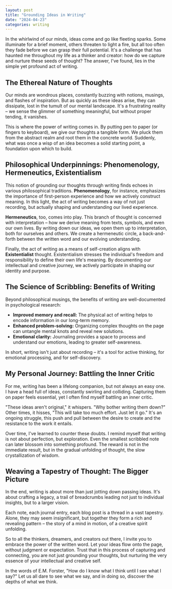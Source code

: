 ```yaml
---
layout: post
title: "Grounding Ideas in Writing"
date: "2024-04-23"
categories: writing
---
```


In the whirlwind of our minds, ideas come and go like fleeting sparks. Some illuminate for a brief moment, others threaten to light a fire, but all too often they fade before we can grasp their full potential. It's a challenge that has haunted me throughout my life as a thinker and creator: how do we capture and nurture these seeds of thought? The answer, I've found, lies in the simple yet profound act of writing.

## The Ethereal Nature of Thoughts

Our minds are wondrous places, constantly buzzing with notions, musings, and flashes of inspiration. But as quickly as these ideas arise, they can dissipate, lost in the tumult of our mental landscape. It's a frustrating reality – we sense the glimmer of something meaningful, but without proper tending, it vanishes.

This is where the power of writing comes in. By putting pen to paper (or fingers to keyboard), we give our thoughts a tangible form. We pluck them from the abstract realm and root them in the concrete world. Suddenly, what was once a wisp of an idea becomes a solid starting point, a foundation upon which to build.

## Philosophical Underpinnings: Phenomenology, Hermeneutics, Existentialism

This notion of grounding our thoughts through writing finds echoes in various philosophical traditions. **Phenomenology**, for instance, emphasizes the importance of first-person experience and how we actively construct meaning. In this light, the act of writing becomes a way of not just recording, but actually shaping and understanding our lived experience.

**Hermeneutics**, too, comes into play. This branch of thought is concerned with interpretation – how we derive meaning from texts, symbols, and even our own lives. By writing down our ideas, we open them up to interpretation, both for ourselves and others. We create a hermeneutic circle, a back-and-forth between the written word and our evolving understanding.

Finally, the act of writing as a means of self-creation aligns with **Existentialist** thought. Existentialism stresses the individual's freedom and responsibility to define their own life's meaning. By documenting our intellectual and creative journey, we actively participate in shaping our identity and purpose.

## The Science of Scribbling: Benefits of Writing

Beyond philosophical musings, the benefits of writing are well-documented in psychological research:

- **Improved memory and recall:** The physical act of writing helps to encode information in our long-term memory.
- **Enhanced problem-solving:** Organizing complex thoughts on the page can untangle mental knots and reveal new solutions.
- **Emotional clarity:** Journaling provides a space to process and understand our emotions, leading to greater self-awareness.

In short, writing isn't just about recording – it's a tool for active thinking, for emotional processing, and for self-discovery.

## My Personal Journey: Battling the Inner Critic

For me, writing has been a lifelong companion, but not always an easy one. I have a head full of ideas, constantly swirling and colliding. Capturing them on paper feels essential, yet I often find myself battling an inner critic.

"These ideas aren't original," it whispers. "Why bother writing them down?" Other times, it hisses, "This will take too much effort. Just let it go." It's an ongoing struggle, this push and pull between the desire to create and the resistance to the work it entails.

Over time, I've learned to counter these doubts. I remind myself that writing is not about perfection, but exploration. Even the smallest scribbled note can later blossom into something profound. The reward is not in the immediate result, but in the gradual unfolding of thought, the slow crystallization of wisdom.

## Weaving a Tapestry of Thought: The Bigger Picture

In the end, writing is about more than just jotting down passing ideas. It's about crafting a legacy, a trail of breadcrumbs leading not just to individual insights, but to a larger vision.

Each note, each journal entry, each blog post is a thread in a vast tapestry. Alone, they may seem insignificant, but together they form a rich and revealing pattern – the story of a mind in motion, of a creative spirit unfolding.

So to all the thinkers, dreamers, and creators out there, I invite you to embrace the power of the written word. Let your ideas flow onto the page, without judgment or expectation. Trust that in this process of capturing and connecting, you are not just grounding your thoughts, but nurturing the very essence of your intellectual and creative self.

In the words of E.M. Forster, "How do I know what I think until I see what I say?" Let us all dare to see what we say, and in doing so, discover the depths of what we think.
